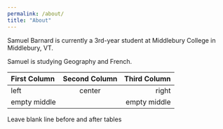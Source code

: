 ```yaml
---
permalink: /about/
title: "About"
---
```


Samuel Barnard is currently a 3rd-year student at Middlebury College in Middlebury, VT.

Samuel is studying Geography and French.

| First Column | Second Column | Third Column |
| :---         | :---:         | ---:         |
| left         | center        | right        |
| empty middle |   | empty middle |

Leave blank line before and after tables